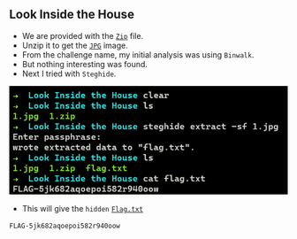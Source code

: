 ## Look Inside the House

- We are provided with the [`Zip`](https://github.com/a3X3k/RoadMap/blob/main/Set%201/RingZer0/Look%20Inside%20the%20House/1.zip) file.
- Unzip it to get the [`JPG`](https://github.com/a3X3k/RoadMap/blob/main/Set%201/RingZer0/Look%20Inside%20the%20House/1.jpg) image.
- From the challenge name, my initial analysis was using `Binwalk`.
- But nothing interesting was found.
- Next I tried with `Steghide`.

![](https://github.com/a3X3k/RoadMap/blob/main/Set%201/RingZer0/Look%20Inside%20the%20House/1.png?raw=true)

- This will give the `hidden` [`Flag.txt`](https://github.com/a3X3k/RoadMap/blob/main/Set%201/RingZer0/Look%20Inside%20the%20House/flag.txt)

```
FLAG-5jk682aqoepoi582r940oow
```
